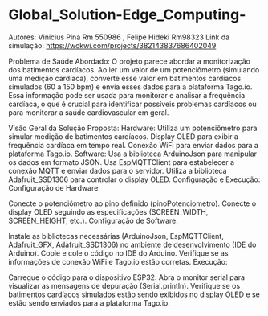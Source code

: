 # Global_Solution-Edge_Computing-
Autores: Vinicius Pina Rm 550986 , Felipe Hideki Rm98323
Link da simulação: https://wokwi.com/projects/382143837686402049

Problema de Saúde Abordado:
O projeto parece abordar a monitorização dos batimentos cardíacos. Ao ler um valor de um potenciômetro (simulando uma medição cardíaca), 
converte esse valor em batimentos cardíacos simulados (60 a 150 bpm) e envia esses dados para a plataforma Tago.io.
Essa informação pode ser usada para monitorar e analisar a frequência cardíaca, 
o que é crucial para identificar possíveis problemas cardíacos ou para monitorar a saúde cardiovascular em geral.

Visão Geral da Solução Proposta:
Hardware:
Utiliza um potenciômetro para simular medição de batimentos cardíacos.
Display OLED para exibir a frequência cardíaca em tempo real.
Conexão WiFi para enviar dados para a plataforma Tago.io.
Software:
Usa a biblioteca ArduinoJson para manipular os dados em formato JSON.
Usa EspMQTTClient para estabelecer a conexão MQTT e enviar dados para o servidor.
Utiliza a biblioteca Adafruit_SSD1306 para controlar o display OLED.
Configuração e Execução:
Configuração de Hardware:

Conecte o potenciômetro ao pino definido (pinoPotenciometro).
Conecte o display OLED seguindo as especificações (SCREEN_WIDTH, SCREEN_HEIGHT, etc.).
Configuração de Software:

Instale as bibliotecas necessárias (ArduinoJson, EspMQTTClient, Adafruit_GFX, Adafruit_SSD1306) no ambiente de desenvolvimento (IDE do Arduino).
Copie e cole o código no IDE do Arduino.
Verifique se as informações de conexão WiFi e Tago.io estão corretas.
Execução:

Carregue o código para o dispositivo ESP32.
Abra o monitor serial para visualizar as mensagens de depuração (Serial.println).
Verifique se os batimentos cardíacos simulados estão sendo exibidos no display OLED e se estão sendo enviados para a plataforma Tago.io.

